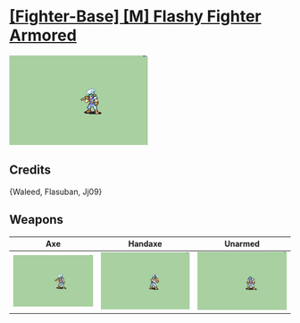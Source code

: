 # [\[Fighter-Base\] \[M\] Flashy Fighter Armored](../%5BFighter-Base%5D%20%5BM%5D%20Flashy%20Fighter%20Armored)

<img src="./3.%20Axe/Axe_000.png" alt="[Fighter-Base] [M] Flashy Fighter Armored standing" />

## Credits

{Waleed, Flasuban, Jj09}

## Weapons


|Axe |Handaxe |Unarmed |
|  :---: | :---: | :---: |
| <img alt="Axe animation" src="./3.%20Axe/Axe.gif" /> | <img alt="Handaxe animation" src="./4.%20Handaxe/Handaxe.gif" /> | <img alt="Unarmed animation" src="./8.%20Unarmed/Unarmed.gif" /> |
